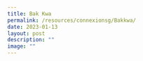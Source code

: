 ```yaml
---
title: Bak Kwa
permalink: /resources/connexionsg/Bakkwa/
date: 2023-01-13
layout: post
description: ""
image: ""
---
```

